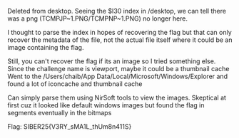 Deleted from desktop. Seeing the $I30 index in /desktop, we can tell there was a png (TCMPJP~1.PNG/TCMPNP~1.PNG) no longer here.

I thought to parse the index in hopes of recovering the flag but that can only recover the metadata of the file, not the actual file itself where it could be an image containing the flag.


Still, you can't recover the flag if its an image so I tried something else. Since the challenge name is viewport, maybe it could be a thumbnail cache
Went to the /Users/chaib/App Data/Local/Microsoft/Windows/Explorer and found a lot of iconcache and thumbnail cache

Can simply parse them using NirSoft tools to view the images. Skeptical at first cuz it looked like default windows images but found the flag in segments eventually in the bitmaps

Flag: SIBER25{V3RY_sMA1L_thUm8n411S}
